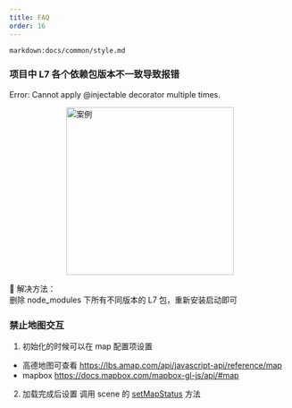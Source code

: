 ```yaml
---
title: FAQ
order: 16
---
```


`markdown:docs/common/style.md`

### 项目中 L7 各个依赖包版本不一致导致报错

Error: Cannot apply @injectable decorator multiple times.

<img height="300px" style="display: block;margin: 0 auto;" alt="案例" src='https://gw.alipayobjects.com/mdn/rms_816329/afts/img/A*BsMyRZDuB54AAAAAAAAAAAAAARQnAQ'>

🌟 解决方法：  
删除 node_modules 下所有不同版本的 L7 包，重新安装启动即可

### 禁止地图交互

1. 初始化的时候可以在 map 配置项设置

- 高德地图可查看 https://lbs.amap.com/api/javascript-api/reference/map
- mapbox https://docs.mapbox.com/mapbox-gl-js/api/#map

2. 加载完成后设置
   调用 scene 的 [setMapStatus](/zh/docs/api/scene/scene/#setmapstatus) 方法
